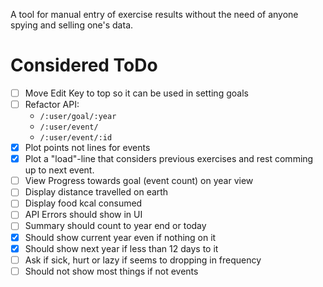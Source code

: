 A tool for manual entry of exercise results without the need of anyone spying and selling one's data.

# Considered ToDo

- [ ] Move Edit Key to top so it can be used in setting goals
- [ ] Refactor API:
  * `/:user/goal/:year`
  * `/:user/event/`
  * `/:user/event/:id`
- [x] Plot points not lines for events
- [x] Plot a "load"-line that considers previous exercises and rest comming up to next event.
- [ ] View Progress towards goal (event count) on year view
- [ ] Display distance travelled on earth
- [ ] Display food kcal consumed
- [ ] API Errors should show in UI
- [ ] Summary should count to year end or today
- [x] Should show current year even if nothing on it
- [x] Should show next year if less than 12 days to it
- [ ] Ask if sick, hurt or lazy if seems to dropping in frequency
- [ ] Should not show most things if not events